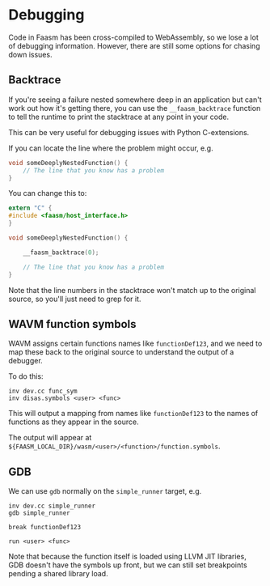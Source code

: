 # Debugging

Code in Faasm has been cross-compiled to WebAssembly, so we lose a lot of
debugging information. However, there are still some options for chasing down
issues.

## Backtrace

If you're seeing a failure nested somewhere deep in an application but can't 
work out how it's getting there, you can use the `__faasm_backtrace` function 
to tell the runtime to print the stacktrace at any point in your code.

This can be very useful for debugging issues with Python C-extensions.

If you can locate the line where the problem might occur, e.g.

```c
void someDeeplyNestedFunction() {
    // The line that you know has a problem
}
```

You can change this to:

```c
extern "C" {
#include <faasm/host_interface.h>
}

void someDeeplyNestedFunction() {

    __faasm_backtrace(0);

    // The line that you know has a problem
}
```

Note that the line numbers in the stacktrace won't match up to the original
source, so you'll just need to grep for it.

## WAVM function symbols

WAVM assigns certain functions names like `functionDef123`, and we need to map 
these back to the original source to understand the output of a debugger.

To do this:

```
inv dev.cc func_sym
inv disas.symbols <user> <func>
```

This will output a mapping from names like `functionDef123` to the names of 
functions as they appear in the source.

The output will appear at
`${FAASM_LOCAL_DIR}/wasm/<user>/<function>/function.symbols`.

## GDB

We can use `gdb` normally on the `simple_runner` target, e.g.

```
inv dev.cc simple_runner
gdb simple_runner

break functionDef123

run <user> <func>
```

Note that because the function itself is loaded using LLVM JIT libraries, GDB 
doesn't have the symbols up front, but we can still set breakpoints pending a
shared library load.

